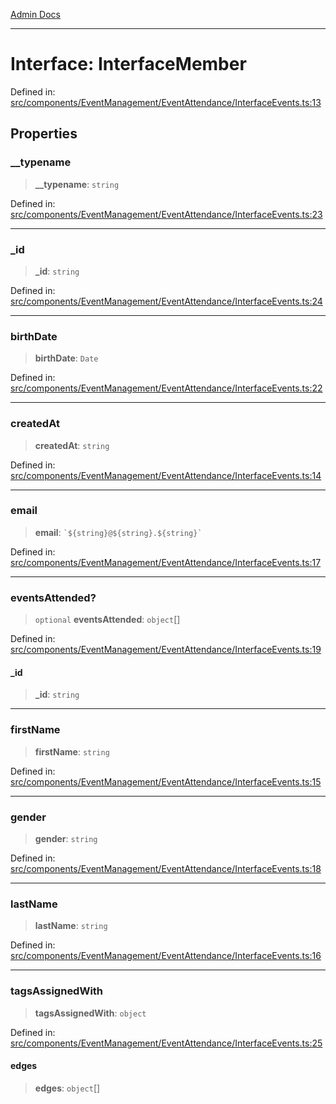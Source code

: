 [Admin Docs](/)

***

# Interface: InterfaceMember

Defined in: [src/components/EventManagement/EventAttendance/InterfaceEvents.ts:13](https://github.com/PalisadoesFoundation/talawa-admin/blob/main/src/components/EventManagement/EventAttendance/InterfaceEvents.ts#L13)

## Properties

### \_\_typename

> **\_\_typename**: `string`

Defined in: [src/components/EventManagement/EventAttendance/InterfaceEvents.ts:23](https://github.com/PalisadoesFoundation/talawa-admin/blob/main/src/components/EventManagement/EventAttendance/InterfaceEvents.ts#L23)

***

### \_id

> **\_id**: `string`

Defined in: [src/components/EventManagement/EventAttendance/InterfaceEvents.ts:24](https://github.com/PalisadoesFoundation/talawa-admin/blob/main/src/components/EventManagement/EventAttendance/InterfaceEvents.ts#L24)

***

### birthDate

> **birthDate**: `Date`

Defined in: [src/components/EventManagement/EventAttendance/InterfaceEvents.ts:22](https://github.com/PalisadoesFoundation/talawa-admin/blob/main/src/components/EventManagement/EventAttendance/InterfaceEvents.ts#L22)

***

### createdAt

> **createdAt**: `string`

Defined in: [src/components/EventManagement/EventAttendance/InterfaceEvents.ts:14](https://github.com/PalisadoesFoundation/talawa-admin/blob/main/src/components/EventManagement/EventAttendance/InterfaceEvents.ts#L14)

***

### email

> **email**: `` `${string}@${string}.${string}` ``

Defined in: [src/components/EventManagement/EventAttendance/InterfaceEvents.ts:17](https://github.com/PalisadoesFoundation/talawa-admin/blob/main/src/components/EventManagement/EventAttendance/InterfaceEvents.ts#L17)

***

### eventsAttended?

> `optional` **eventsAttended**: `object`[]

Defined in: [src/components/EventManagement/EventAttendance/InterfaceEvents.ts:19](https://github.com/PalisadoesFoundation/talawa-admin/blob/main/src/components/EventManagement/EventAttendance/InterfaceEvents.ts#L19)

#### \_id

> **\_id**: `string`

***

### firstName

> **firstName**: `string`

Defined in: [src/components/EventManagement/EventAttendance/InterfaceEvents.ts:15](https://github.com/PalisadoesFoundation/talawa-admin/blob/main/src/components/EventManagement/EventAttendance/InterfaceEvents.ts#L15)

***

### gender

> **gender**: `string`

Defined in: [src/components/EventManagement/EventAttendance/InterfaceEvents.ts:18](https://github.com/PalisadoesFoundation/talawa-admin/blob/main/src/components/EventManagement/EventAttendance/InterfaceEvents.ts#L18)

***

### lastName

> **lastName**: `string`

Defined in: [src/components/EventManagement/EventAttendance/InterfaceEvents.ts:16](https://github.com/PalisadoesFoundation/talawa-admin/blob/main/src/components/EventManagement/EventAttendance/InterfaceEvents.ts#L16)

***

### tagsAssignedWith

> **tagsAssignedWith**: `object`

Defined in: [src/components/EventManagement/EventAttendance/InterfaceEvents.ts:25](https://github.com/PalisadoesFoundation/talawa-admin/blob/main/src/components/EventManagement/EventAttendance/InterfaceEvents.ts#L25)

#### edges

> **edges**: `object`[]

